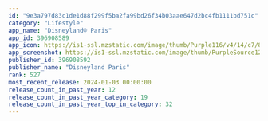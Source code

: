 ```yaml
---
id: "9e3a797d83c1de1d88f299f5ba2fa99bd26f34b03aae647d2bc4fb1111bd751c"
category: "Lifestyle"
app_name: "Disneyland® Paris"
app_id: 396908589
app_icon: https://is1-ssl.mzstatic.com/image/thumb/Purple116/v4/14/c7/83/14c78374-63cc-0e72-aca9-f83ec47c83ef/AppIcon-0-0-1x_U007emarketing-0-0-0-6-0-0-sRGB-0-0-0-GLES2_U002c0-512MB-85-220-0-0.png/1024x1024bb.png
app_screenshot: https://is1-ssl.mzstatic.com/image/thumb/PurpleSource126/v4/e5/87/84/e587846a-a312-dedb-699e-997480b75f80/a3f9ee8d-313f-4ec2-b32d-b69c227ac4d8_EN_6-5_001.png/1284x2778bb.png
publisher_id: 396908592
publisher_name: "Disneyland Paris"
rank: 527
most_recent_release: 2024-01-03 00:00:00
release_count_in_past_year: 12
release_count_in_past_year_category: 19
release_count_in_past_year_top_in_category: 32
---
```

